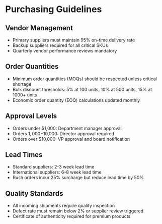 # Purchasing Guidelines

## Vendor Management
- Primary suppliers must maintain 95% on-time delivery rate
- Backup suppliers required for all critical SKUs
- Quarterly vendor performance reviews mandatory

## Order Quantities
- Minimum order quantities (MOQs) should be respected unless critical shortage
- Bulk discount thresholds: 5% at 100 units, 10% at 500 units, 15% at 1000+ units
- Economic order quantity (EOQ) calculations updated monthly

## Approval Levels
- Orders under $1,000: Department manager approval
- Orders $1,000-$10,000: Director approval required
- Orders over $10,000: VP approval and board notification

## Lead Times
- Standard suppliers: 2-3 week lead time
- International suppliers: 6-8 week lead time
- Rush orders incur 25% surcharge but reduce lead time by 50%

## Quality Standards
- All incoming shipments require quality inspection
- Defect rate must remain below 2% or supplier review triggered
- Certificate of authenticity required for premium products